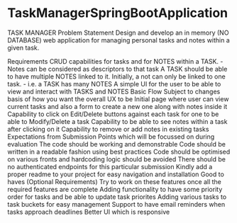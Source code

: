 # TaskManagerSpringBootApplication

TASK MANAGER
Problem Statement
Design and develop an in memory (NO DATABASE) web application for managing personal tasks and notes within a given task.

Requirements
CRUD capabilities for tasks and for NOTES within a TASK. - Notes can be considered as descriptors to that task
A TASK should be able to have multiple NOTES linked to it. Initially, a not can only be linked to one task. - i.e. a TASK has many NOTES
A simple UI for the user to be able to view and interact with TASKS and NOTES
Basic Flow
Subject to changes basis of how you want the overall UX to be
Initial page where user can view current tasks and also a form to create a new one along with notes inside it
Capability to click on Edit/Delete buttons against each task for one to be able to Modify/Delete a task
Capability to be able to see notes within a task after clicking on it
Capability to remove or add notes in existing tasks
Expectations from Submission
Points which will be focussed on during evaluation
The code should be working and demonstrable
Code should be written in a readable fashion using best practices
Code should be optimised on various fronts and hardcoding logic should be avoided
There should be no authenticated endpoints for this particular submission
Kindly add a proper readme to your project for easy navigation and installation
Good to haves (Optional Requirements)
Try to work on these features once all the required features are complete
Adding functionality to have some priority order for tasks and be able to update task priorites
Adding various tasks to task buckets for easy management
Support to have email reminders when tasks approach deadlines
Better UI which is responsive
